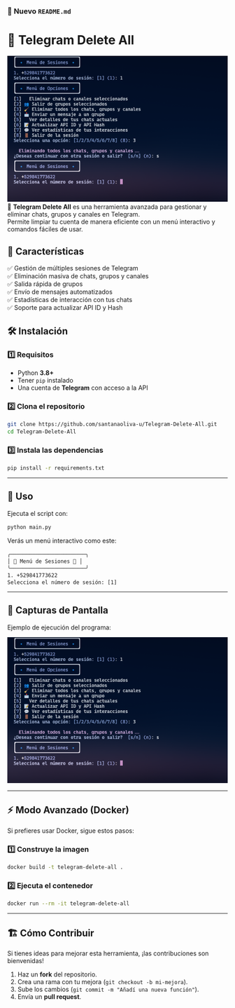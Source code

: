 
### 📌 **Nuevo `README.md`**

# 🚀 Telegram Delete All

![Banner](img/250129_14h29m03s_screenshot.png)
📱 **Telegram Delete All** es una herramienta avanzada para gestionar y eliminar chats, grupos y canales en Telegram.  
Permite limpiar tu cuenta de manera eficiente con un menú interactivo y comandos fáciles de usar.
## 🌟 **Características**
✅ Gestión de múltiples sesiones de Telegram  
✅ Eliminación masiva de chats, grupos y canales  
✅ Salida rápida de grupos  
✅ Envío de mensajes automatizados  
✅ Estadísticas de interacción con tus chats  
✅ Soporte para actualizar API ID y Hash  

## 🛠 **Instalación**
### 1️⃣ **Requisitos**
- Python **3.8+**
- Tener `pip` instalado
- Una cuenta de **Telegram** con acceso a la API
### 2️⃣ **Clona el repositorio**
```bash
git clone https://github.com/santanaoliva-u/Telegram-Delete-All.git
cd Telegram-Delete-All
```
### 3️⃣ **Instala las dependencias**
```bash
pip install -r requirements.txt
```



---

## 🚀 **Uso**
Ejecuta el script con:
```bash
python main.py
```
Verás un menú interactivo como este:

```
╭────────────────────────╮
│ 🔹 Menú de Sesiones 🔹 │
╰────────────────────────╯
1. +529841773622
Selecciona el número de sesión: [1]
```

---

## 📸 **Capturas de Pantalla**
Ejemplo de ejecución del programa:

![Ejemplo de Uso](img/250129_14h29m03s_screenshot.png)

---

## ⚡ **Modo Avanzado (Docker)**
Si prefieres usar Docker, sigue estos pasos:

### 1️⃣ **Construye la imagen**
```bash
docker build -t telegram-delete-all .
```

### 2️⃣ **Ejecuta el contenedor**
```bash
docker run --rm -it telegram-delete-all
```

---

## 🏗 **Cómo Contribuir**
Si tienes ideas para mejorar esta herramienta, ¡las contribuciones son bienvenidas!  
1. Haz un **fork** del repositorio.  
2. Crea una rama con tu mejora (`git checkout -b mi-mejora`).  
3. Sube los cambios (`git commit -m "Añadí una nueva función"`).  
4. Envía un **pull request**.  
 
